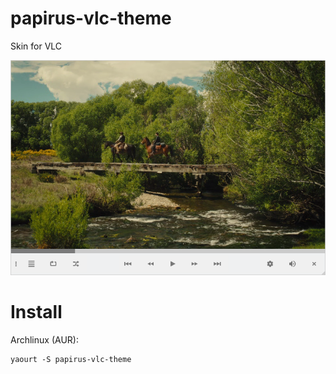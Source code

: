 # papirus-vlc-theme
Skin for VLC

![Screenshot](preview.png)

# Install
Archlinux (AUR):
```
yaourt -S papirus-vlc-theme
```
